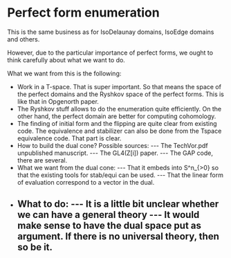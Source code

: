 Perfect form enumeration
========================

This is the same business as for IsoDelaunay domains,
IsoEdge domains and others.

However, due to the particular importance of perfect forms,
we ought to think carefully about what we want to do.

What we want from this is the following:
* Work in a T-space. That is super important. So that means
the space of the perfect domains and the Ryshkov space of the
perfect forms. This is like that in Opgenorth paper.
* The Ryshkov stuff allows to do the enumeration quite
efficiently. On the other hand, the perfect domain are better
for computing cohomology.
* The finding of initial form and the flipping are quite clear
from existing code. The equivalence and stabilizer can also
be done from the Tspace equivalence code. That part is clear.
* How to build the dual cone? Possible sources:
  --- The TechVor.pdf unpublished manuscript.
  --- The GL4(Z[i]) paper.
  --- The GAP code, there are several.
* What we want from the dual cone:
  --- That it embeds into S^n_{>0} so that the existing tools
  for stab/equi can be used.
  --- That the linear form of evaluation correspond to a vector
  in the dual.
* What to do:
  --- It is a little bit unclear whether we can have a general theory
  --- It would make sense to have the dual space put as argument. If
  there is no universal theory, then so be it.
  ---


